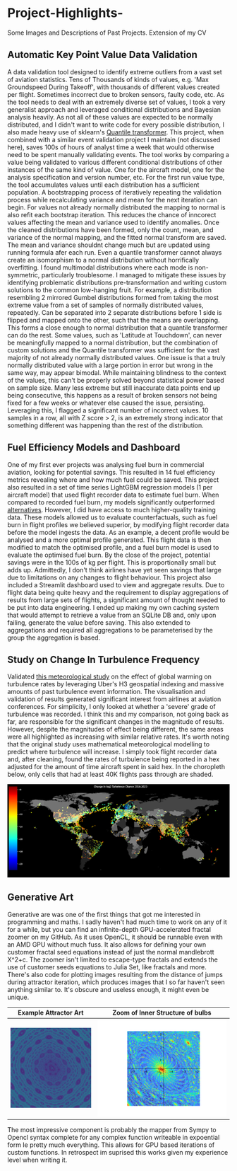 # Project-Highlights-
Some Images and Descriptions of Past Projects. Extension of my CV

## Automatic Key Point Value Data Validation 

A data validation tool designed to identify extreme outliers from a vast set of aviation statistics. Tens of Thousands of kinds of values, e.g. 'Max Groundspeed During Takeoff', with thousands of different values created per flight. Sometimes incorrect due to broken sensors, faulty code, etc. As the tool needs to deal with an extremely diverse set of values, I took a very generalist approach and leveraged conditional distributions and Bayesian analysis heavily. As not all of these values are expected to be normally distributed, and I didn't want to write code for every possible distribution, I also made heavy use of sklearn's [Quantile transformer](https://scikit-learn.org/stable/auto_examples/preprocessing/plot_map_data_to_normal.html).
This project, when combined with a similar event validation project I maintain (not discussed here), saves 100s of hours of analyst time a week that would otherwise need to be spent manually validating events.
The tool works by comparing a value being validated to various different conditional distributions of other instances of the same kind of value. One for the aircraft model, one for the analysis specification and version number, etc. For the first run value type, the tool accumulates values until each distribution has a sufficient population. A bootstrapping process of iteratively repeating the validation process while recalculating variance and mean for the next iteration can begin. For values not already normally distributed the mapping to normal is also refit each bootstrap iteration. This reduces the chance of inncorect values affecting the mean and variance used to identify anomalies. Once the cleaned distributions have been formed, only the count, mean, and variance of the normal mapping, and the fitted normal transform are saved. The mean and variance shouldnt change much but are updated using running formula afer each run. 
Even a quantile transformer cannot always create an isomorphism to a normal distribution without horrifically overfitting. I found multimodal distributions where each mode is non-symmetric, particularly troublesome. I managed to mitigate these issues by identifying problematic distributions pre-transformation and writing custom solutions to the common low-hanging fruit.
For example, a distribution resembling 2 mirrored Gumbel distributions formed from taking the most extreme value from a set of samples of normally distributed values, repeatedly. Can be separated into 2 separate distributions before 1 side is flipped and mapped onto the other, such that the means are overlapping. This forms a close enough to normal distribution that a quantile transformer can do the rest. Some values, such as 'Latitude at Touchdown', can never be meaningfully mapped to a normal distribution, but the combination of custom solutions and the Quantile transformer was sufficient for the vast majority of not already normally distributed values.
One issue is that a truly normally distributed value with a large portion in error but wrong in the same way, may appear bimodal. While maintaining blindness to the context of the values, this can't be properly solved beyond statistical power based on sample size.
Many less extreme but still inaccurate data points end up being consecutive, this happens as a result of broken sensors not being fixed for a few weeks or whatever else caused the issue, persisting. Leveraging this, I flagged a significant number of incorrect values. 10 samples in a row, all with Z score > 2, is an extremely strong indicator that something different was happening than the rest of the distribution.

## Fuel Efficiency Models and Dashboard

One of my first ever projects was analysing fuel burn in commercial aviation, looking for potential savings. This resulted in 14 fuel efficiency metrics revealing where and how much fuel could be saved.
This project also resulted in a set of time series LightGBM regression models (1 per aircraft model) that used flight recorder data to estimate fuel burn. When compared to recorded fuel burn, my models significantly outperformed [alternatives](https://openap.dev/fuel_emission.html). However, I did have access to much higher-quality training data. These models allowed us to evaluate counterfactuals, such as fuel burn in flight profiles we believed superior, by modifying flight recorder data before the model ingests the data. As an example, a decent profile would be analysed and a more optimal profile generated. This flight data is then modified to match the optimised profile, and a fuel burn model is used to evaluate the optimised fuel burn. By the close of the project, potential savings were in the 100s of kg per flight. This is proportionally small but adds up. Admittedly, I don't think airlines have yet seen savings that large due to limitations on any changes to flight behaviour. This project also included a Streamlit dashboard used to view and aggregate results.
 Due to flight data being quite heavy and the requirement to display aggregations of results from large sets of flights, a significant amount of thought needed to be put into data engineering. I ended up making my own caching system that would attempt to retrieve a value from an SQLite DB and, only upon failing, generate the value before saving. This also extended to aggregations and required all aggregations to be parameterised by the group the aggregation is based.

## Study on Change In Turbulence Frequency 

Validated [this meteorological study](https://agupubs.onlinelibrary.wiley.com/doi/10.1029/2023GL103814) on the effect of global warming on turbulence rates by leveraging Uber's H3 geospatial indexing and massive amounts of past turbulence event information. The visualisation and validation of results generated significant interest from airlines at aviation conferences. For simplicity, I only looked at whether a 'severe' grade of turbulence was recorded. I think this and my comparison, not going back as far, are responsible for the significant changes in the magnitude of results. However, despite the magnitudes of effect being different, the same areas were all highlighted as increasing with similar relative rates. It's worth noting that the original study uses mathematical meteorological modelling to predict where turbulence will increase. I simply took flight recorder data and, after cleaning, found the rates of turbulence being reported in a hex adjusted for the amount of time aircraft spent in said hex. In the choropleth below, only cells that had at least 40K flights pass through are shaded.

<img src="https://github.com/11Kclarke/Project-Highlights-/blob/main/turbulence.png" alt="Visualization of Local Turbulence Changes"/>



## Generative Art

Generative are was one of the first things that got me interested in programming and maths. I sadly haven't had much time to work on any of it for a while, but you can find an infinite-depth GPU-accelerated fractal zoomer on my GitHub. As it uses OpenCL, it should be runnable even with an AMD GPU without much fuss. It also allows for defining your own customer fractal seed equations instead of just the normal mandlebrott X^2+c. The zoomer isn't limited to escape-type fractals and extends the use of customer seeds equations to Julia Set, like fractals and more. There's also code for plotting images resulting from the distance of jumps during attractor iteration, which produces images that I so far haven't seen anything similar to. It's obscure and useless enough, it might even be unique.

Example Attractor Art      |  Zoom of Inner Structure of bulbs 
:-------------------------:|:-------------------------:
![Example Attractor Art](https://github.com/11Kclarke/Project-Highlights-/blob/main/unknown.png) |  ![Inner Structure of Bulbs](https://github.com/11Kclarke/Project-Highlights-/blob/main/hoppalong-range-xy-are-x0y0-80-80%20zoomed%20spiral.png)


  The most impressive component is probably the mapper from Sympy to Opencl syntax complete for any complex function writeable in expoential form Ie pretty much everything. This allows for GPU based iterations of custom functions. In retrospect im suprised this works given my experience level when writing it.

